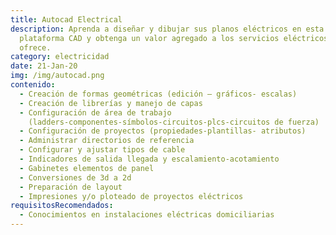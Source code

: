 ```yaml
---
title: Autocad Electrical
description: Aprenda a diseñar y dibujar sus planos eléctricos en esta
  plataforma CAD y obtenga un valor agregado a los servicios eléctricos que
  ofrece.
category: electricidad
date: 21-Jan-20
img: /img/autocad.png
contenido:
  - Creación de formas geométricas (edición – gráficos- escalas)
  - Creación de librerías y manejo de capas
  - Configuración de área de trabajo
    (ladders-componentes-símbolos-circuitos-plcs-circuitos de fuerza)
  - Configuración de proyectos (propiedades-plantillas- atributos)
  - Administrar directorios de referencia
  - Configurar y ajustar tipos de cable
  - Indicadores de salida llegada y escalamiento-acotamiento
  - Gabinetes elementos de panel
  - Conversiones de 3d a 2d
  - Preparación de layout
  - Impresiones y/o ploteado de proyectos eléctricos
requisitosRecomendados:
  - Conocimientos en instalaciones eléctricas domiciliarias
---
```

